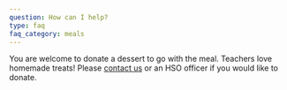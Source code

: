 ```yaml
---
question: How can I help?
type: faq
faq_category: meals
---
```

You are welcome to donate a dessert to go with the meal. Teachers love homemade treats! Please [contact us](/contatcus) or an HSO officer if you would like to donate.